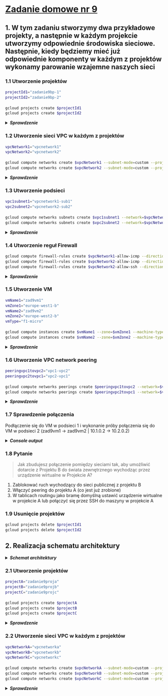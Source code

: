 # [Zadanie domowe nr 9](https://szkolachmury.pl/google-cloud-platform-droga-architekta/tydzien-9-understanding-vpc-networks/praca-domowa-nr-9/)

## 1. W tym zadaniu stworzymy dwa przykładowe projekty, a następnie w każdym projekcie utworzymy odpowiednie środowiska sieciowe. Następnie, kiedy będziemy mieć już odpowiednie komponenty w każdym z projektów wykonamy parowanie wzajemne naszych sieci

### 1.1 Utworzenie projektów
```bash
projectId1="zadanie9bp-1"
projectId2="zadanie9bp-2"

gcloud projects create $projectId1
gcloud projects create $projectId2
```

<details>
  <summary><b><i>Sprawdzenie</i></b></summary>

```bash
bartosz@cloudshell:~$ gcloud projects list
PROJECT_ID            NAME                           PROJECT_NUMBER
resonant-idea-261413  Szkola Chmury - GCP Architect  162512192576
zadanie9bp-1          zadanie9bp-1                   492134302499
zadanie9bp-2          zadanie9bp-2                   121362761339
```
</details>

### 1.2 Utworzenie sieci VPC w każdym z projektów
```bash
vpcNetwork1="vpcnetwork1"
vpcNetwork2="vpcnetwork2"

gcloud compute networks create $vpcNetwork1 --subnet-mode=custom --project=$projectId1
gcloud compute networks create $vpcNetwork2 --subnet-mode=custom --project=$projectId2
```

<details>
  <summary><b><i>Sprawdzenie</i></b></summary>

```bash
bartosz@cloudshell:~$ gcloud compute networks list --project=$projectId1
NAME         SUBNET_MODE  BGP_ROUTING_MODE  IPV4_RANGE  GATEWAY_IPV4
default      AUTO         REGIONAL
vpcnetwork1  CUSTOM       REGIONAL
bartosz@cloudshell:~$ gcloud compute networks list --project=$projectId2
NAME         SUBNET_MODE  BGP_ROUTING_MODE  IPV4_RANGE  GATEWAY_IPV4
default      AUTO         REGIONAL
vpcnetwork2  CUSTOM       REGIONAL
```
</details>

### 1.3 Utworzenie podsieci
```bash
vpc1subnet1="vpcnetwork1-sub1"
vpc2subnet2="vpcnetwork2-sub2"

gcloud compute networks subnets create $vpc1subnet1 --network=$vpcNetwork1 --region=europe-west1 --range=10.1.0.0/16 --project=$projectId1
gcloud compute networks subnets create $vpc2subnet2 --network=$vpcNetwork2 --region=europe-west2 --range=10.2.0.0/16 --project=$projectId2
```

<details>
  <summary><b><i>Sprawdzenie</i></b></summary>

```bash
bartosz@cloudshell:~$ gcloud compute networks subnets list --project=$projectId1
NAME              REGION                   NETWORK      RANGE
default           us-west2                 default      10.168.0.0/20
default           asia-northeast1          default      10.146.0.0/20
default           asia-northeast2          default      10.174.0.0/20
default           us-west1                 default      10.138.0.0/20
default           southamerica-east1       default      10.158.0.0/20
default           europe-west6             default      10.172.0.0/20
default           europe-west4             default      10.164.0.0/20
default           asia-east1               default      10.140.0.0/20
default           europe-north1            default      10.166.0.0/20
default           asia-southeast1          default      10.148.0.0/20
default           us-east4                 default      10.150.0.0/20
default           europe-west1             default      10.132.0.0/20
vpcnetwork1-sub1  europe-west1             vpcnetwork1  10.1.0.0/16
default           europe-west2             default      10.154.0.0/20
default           europe-west3             default      10.156.0.0/20
default           australia-southeast1     default      10.152.0.0/20
default           asia-south1              default      10.160.0.0/20
default           asia-northeast3          default      10.178.0.0/20
default           us-east1                 default      10.142.0.0/20
default           us-central1              default      10.128.0.0/20
default           asia-east2               default      10.170.0.0/20
default           northamerica-northeast1  default      10.162.0.0/20
bartosz@cloudshell:~$ gcloud compute networks subnets list --project=$projectId2
NAME              REGION                   NETWORK      RANGE
default           us-west2                 default      10.168.0.0/20
default           asia-northeast1          default      10.146.0.0/20
default           asia-northeast2          default      10.174.0.0/20
default           us-west1                 default      10.138.0.0/20
default           southamerica-east1       default      10.158.0.0/20
default           europe-west6             default      10.172.0.0/20
default           europe-west4             default      10.164.0.0/20
default           asia-east1               default      10.140.0.0/20
default           europe-north1            default      10.166.0.0/20
default           asia-southeast1          default      10.148.0.0/20
default           us-east4                 default      10.150.0.0/20
default           europe-west1             default      10.132.0.0/20
default           europe-west2             default      10.154.0.0/20
vpcnetwork2-sub2  europe-west2             vpcnetwork2  10.2.0.0/16
default           europe-west3             default      10.156.0.0/20
default           australia-southeast1     default      10.152.0.0/20
default           asia-south1              default      10.160.0.0/20
default           asia-northeast3          default      10.178.0.0/20
default           us-east1                 default      10.142.0.0/20
default           us-central1              default      10.128.0.0/20
default           asia-east2               default      10.170.0.0/20
default           northamerica-northeast1  default      10.162.0.0/20
```
</details>

### 1.4 Utworzenie reguł Firewall
```bash
gcloud compute firewall-rules create $vpcNetwork1-allow-icmp --direction=INGRESS --priority=65534 --network=$vpcNetwork1 --action=ALLOW --rules=icmp --source-ranges=0.0.0.0/0 --project=$projectId1
gcloud compute firewall-rules create $vpcNetwork2-allow-icmp --direction=INGRESS --priority=65534 --network=$vpcNetwork2 --action=ALLOW --rules=icmp --source-ranges=0.0.0.0/0 --project=$projectId2
gcloud compute firewall-rules create $vpcNetwork2-allow-ssh --direction=INGRESS --priority=65534 --network=$vpcNetwork1 --action=ALLOW --rules=tcp:22 --source-ranges=0.0.0.0/0 --project=$projectId1
```

<details>
  <summary><b><i>Sprawdzenie</i></b></summary>

```bash
bartosz@cloudshell:~$ gcloud compute firewall-rules list --project=$projectId1
NAME                    NETWORK      DIRECTION  PRIORITY  ALLOW                         DENY  DISABLED
default-allow-icmp      default      INGRESS    65534     icmp                                False
default-allow-internal  default      INGRESS    65534     tcp:0-65535,udp:0-65535,icmp        False
default-allow-rdp       default      INGRESS    65534     tcp:3389                            False
default-allow-ssh       default      INGRESS    65534     tcp:22                              False
vpcnetwork1-allow-icmp  vpcnetwork1  INGRESS    65534     icmp                                False
vpcnetwork2-allow-ssh   vpcnetwork1  INGRESS    65534     tcp:22                              False

To show all fields of the firewall, please show in JSON format: --format=json
To show all fields in table format, please see the examples in --help.

bartosz@cloudshell:~$ gcloud compute firewall-rules list --project=$projectId2
NAME                    NETWORK      DIRECTION  PRIORITY  ALLOW                         DENY  DISABLED
default-allow-icmp      default      INGRESS    65534     icmp                                False
default-allow-internal  default      INGRESS    65534     tcp:0-65535,udp:0-65535,icmp        False
default-allow-rdp       default      INGRESS    65534     tcp:3389                            False
default-allow-ssh       default      INGRESS    65534     tcp:22                              False
vpcnetwork2-allow-icmp  vpcnetwork2  INGRESS    65534     icmp                                False

To show all fields of the firewall, please show in JSON format: --format=json
To show all fields in table format, please see the examples in --help.
```
</details>

### 1.5 Utworzenie VM
```bash
vmName1="zad9vm1"
vmZone1="europe-west1-b"
vmName2="zad9vm2"
vmZone2="europe-west2-b"
vmType="f1-micro"

gcloud compute instances create $vmName1 --zone=$vmZone1 --machine-type=$vmType --network-interface=network=$vpcNetwork1,subnet=$vpc1subnet1 --image-project=debian-cloud --image=debian-9-stretch-v20191210 --project=$projectId1
gcloud compute instances create $vmName2 --zone=$vmZone2 --machine-type=$vmType --network-interface=network=$vpcNetwork2,subnet=$vpc2subnet2 --image-project=debian-cloud --image=debian-9-stretch-v20191210 --project=$projectId2
```

<details>
  <summary><b><i>Sprawdzenie</i></b></summary>

```bash
bartosz@cloudshell:~$ gcloud compute instances list --project=$projectId1
NAME     ZONE            MACHINE_TYPE  PREEMPTIBLE  INTERNAL_IP  EXTERNAL_IP    STATUS
zad9vm1  europe-west1-b  f1-micro                   10.1.0.2     35.240.22.166  RUNNING
bartosz@cloudshell:~$ gcloud compute instances list --project=$projectId2
NAME     ZONE            MACHINE_TYPE  PREEMPTIBLE  INTERNAL_IP  EXTERNAL_IP   STATUS
zad9vm2  europe-west2-b  f1-micro                   10.2.0.2     34.89.72.188  RUNNING
```
</details>

### 1.6 Utworzenie VPC network peering
```bash
peeringvpc1tovpc2="vpc1-vpc2"
peeringvpc2tovpc1="vpc2-vpc1"

gcloud compute networks peerings create $peeringvpc1tovpc2 --network=$vpcNetwork1 --peer-network=$vpcNetwork2 --auto-create-routes --peer-project=$projectId2 --project=$projectId1
gcloud compute networks peerings create $peeringvpc2tovpc1 --network=$vpcNetwork2 --peer-network=$vpcNetwork1 --auto-create-routes --peer-project=$projectId1 --project=$projectId2
```

<details>
  <summary><b><i>Sprawdzenie</i></b></summary>

```bash
bartosz@cloudshell:~$ gcloud compute networks peerings list --project=$projectId1
NAME       NETWORK      PEER_PROJECT  PEER_NETWORK  AUTO_CREATE_ROUTES  STATE   STATE_DETAILS
vpc1-vpc2  vpcnetwork1  zadanie9bp-2  vpcnetwork2   True                ACTIVE  [2020-02-10T14:50:46.142-08:00]: Connected.
bartosz@cloudshell:~$ gcloud compute networks peerings list --project=$projectId2
NAME       NETWORK      PEER_PROJECT  PEER_NETWORK  AUTO_CREATE_ROUTES  STATE   STATE_DETAILS
vpc2-vpc1  vpcnetwork2  zadanie9bp-1  vpcnetwork1   True                ACTIVE  [2020-02-10T14:50:46.142-08:00]: Connected.
```
</details>

### 1.7 Sprawdzenie połączenia
Podłączenie się do VM w podsieci 1 i wykonanie próby połączenia się do VM w podsieci 2 (zad9vm1 -> zad9vm2 | 10.1.0.2 -> 10.2.0.2)

<details>
  <summary><b><i>Console output</i></b></summary>

```bash
Connected, host fingerprint: ssh-rsa 0 {...}
Linux zad9vm1 4.9.0-11-amd64 #1 SMP Debian 4.9.189-3+deb9u2 (2019-11-11) x86_64
The programs included with the Debian GNU/Linux system are free software;
the exact distribution terms for each program are described in the
individual files in /usr/share/doc/*/copyright.
Debian GNU/Linux comes with ABSOLUTELY NO WARRANTY, to the extent
permitted by applicable law.

bartosz@zad9vm1:~$ ping -c 3 10.2.0.2
PING 10.2.0.2 (10.2.0.2) 56(84) bytes of data.
64 bytes from 10.2.0.2: icmp_seq=1 ttl=64 time=7.98 ms
64 bytes from 10.2.0.2: icmp_seq=2 ttl=64 time=6.85 ms
64 bytes from 10.2.0.2: icmp_seq=3 ttl=64 time=6.85 ms

--- 10.2.0.2 ping statistics ---
3 packets transmitted, 3 received, 0% packet loss, time 2002ms
rtt min/avg/max/mdev = 6.851/7.228/7.982/0.541 ms
```
</details>

### 1.8 Pytanie

> Jak zbudujesz połączenie pomiędzy sieciami tak, aby umożliwić dotarcie z Projektu B do świata zewnętrznego wychodząc przez urządzenie wirtualne w Projekcie A?

1. Zablokować ruch wychodzący do sieci publicznej z projektu B
2. Włączyć peering do projektu A (co jest już zrobione)
3. W tablicach routingu jako bramę domyślną ustawić urządzenie wirtualne w projekcie A lub połączyć się przez SSH do maszyny w projekcie A

### 1.9 Usunięcie projektów
```bash
gcloud projects delete $projectId1
gcloud projects delete $projectId2
```

## 2. Realizacja schematu architektury

<details>
  <summary><b><i>Schemat architektury</i></b></summary>

![Diagram](./img/schemat.png "schemat architektury")
![Diagram](./img/schemat-p.png "schemat architektury poprawiony")

</details>

### 2.1 Utworzenie projektów
```bash
projectA="zadanie9proja"
projectB="zadanie9projb"
projectC="zadanie9projc"

gcloud projects create $projectA
gcloud projects create $projectB
gcloud projects create $projectC
```

<details>
  <summary><b><i>Sprawdzenie</i></b></summary>

```bash
bartosz@cloudshell:~$ gcloud projects list
PROJECT_ID            NAME                           PROJECT_NUMBER
resonant-idea-261413  Szkola Chmury - GCP Architect  162512192576
zadanie9proja         zadanie9proja                  14187841242
zadanie9projb         zadanie9projb                  1031943103857
zadanie9projc         zadanie9projc                  295955672230
```
</details>

### 2.2 Utworzenie sieci VPC w każdym z projektów
```bash
vpcNetworkA="vpcnetworka"
vpcNetworkB="vpcnetworkb"
vpcNetworkC="vpcnetworkc"

gcloud compute networks create $vpcNetworkA --subnet-mode=custom --project=$projectA
gcloud compute networks create $vpcNetworkB --subnet-mode=custom --project=$projectB
gcloud compute networks create $vpcNetworkC --subnet-mode=custom --project=$projectC
```

<details>
  <summary><b><i>Sprawdzenie</i></b></summary>

```bash
bartosz@cloudshell:~$ gcloud compute networks list --project=$projectA
NAME         SUBNET_MODE  BGP_ROUTING_MODE  IPV4_RANGE  GATEWAY_IPV4
default      AUTO         REGIONAL
vpcnetworka  CUSTOM       REGIONAL
bartosz@cloudshell:~$ gcloud compute networks list --project=$projectB
NAME         SUBNET_MODE  BGP_ROUTING_MODE  IPV4_RANGE  GATEWAY_IPV4
default      AUTO         REGIONAL
vpcnetworkb  CUSTOM       REGIONAL
bartosz@cloudshell:~$ gcloud compute networks list --project=$projectC
NAME         SUBNET_MODE  BGP_ROUTING_MODE  IPV4_RANGE  GATEWAY_IPV4
default      AUTO         REGIONAL
vpcnetworkc  CUSTOM       REGIONAL
```
</details>

